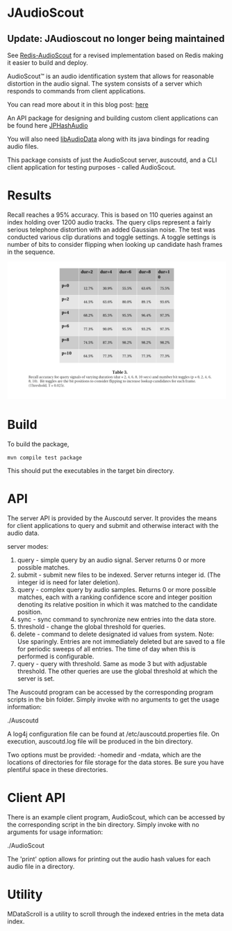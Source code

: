 # JAudioScout 

## Update: JAudioscout no longer being maintained

See [Redis-AudioScout](https://github.com/starkdg/Redis-AudioScout) for a revised implementation
based on Redis making it easier to build and deploy.  

AudioScout&trade; is an audio identification system that allows for
reasonable distortion in the audio signal.  The system consists
of a server which responds to commands from client
applications.

You can read more about it in this blog post: [here](http://blog.phash.org/posts/audioscout)

An API package for designing and building custom client applications
can be found here [JPHashAudio](https://github.com/starkdg/JPhashAudio)

You will also need [libAudioData](https://github.com/starkdg/libAudioData)
along with its java bindings for reading audio files.

This package consists of just the AudioScout server, auscoutd, and
a CLI client application for testing purposes - called AudioScout.


# Results

Recall reaches a 95% accuracy. This is based on 110 
queries against an index holding over 1200 audio tracks.
The query clips represent a fairly serious telephone distortion with an
added Gaussian noise.  The test was conducted various clip durations
and toggle settings.  A toggle settings is number of bits to consider
flipping when looking up candidate hash frames in the sequence.

![test results](table3.png "Recall Accuracy")

# Build

To build the package,

```
mvn compile test package
```

This should put the executables in the target bin directory.


# API

The server API is provided by the Auscoutd server. It provides
the means for client applications to query and submit and otherwise
interact with the audio data.  

server modes:
1. query - simple query by an audio signal.  Server returns 0 or more
           possible matches.
2. submit - submit new files to be indexed.  Server returns integer id.
            (The integer id is need for later deletion).
3. query  - complex query by audio samples. Returns 0 or more possible
            matches, each with a ranking confidence score and integer
            position denoting its relative position in which it was matched
            to the candidate position.
4. sync - sync command to synchronize new entries into the data store.
5. threshold - change the global threshold for queries.
6. delete - command to delete designated id values from system.
            Note: Use sparingly.  Entries are not immediately deleted but
            are saved to a file for periodic sweeps of all entries.  The
            time of day when this is performed is configurable.
7. query - query with threshold. Same as mode 3 but with adjustable threshold. 
           The other queries are use the global threshold at which the
           server is set.  


The Auscoutd program can be accessed by the corresponding program scripts in the bin 
folder.  Simply invoke with no arguments to get the usage information:

./Auscoutd

A log4j configuration file can be found at /etc/auscoutd.properties file.  On execution,
auscoutd.log file will be produced in the bin directory.

Two options must be provided: -homedir and -mdata, which are the locations of directories
for file storage for the data stores.  Be sure you have plentiful space in these directories.


# Client API

There is an example client program, AudioScout, which can be accessed by the corresponding script
in the bin directory.  Simply invoke with no arguments for usage information:

./AudioScout

The 'print' option allows for printing out the audio hash values for each audio file in a directory.  

# Utility

MDataScroll is a utility to scroll through the indexed entries in the meta data index.

